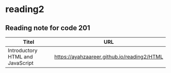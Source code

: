 # reading2
## Reading note for code 201


| Titel                           |    URL                                                                                        |
|---------------------------------|-----------------------------------------------------------------------------------------------|
|Introductory HTML and JavaScript |     https://ayahzaareer.github.io/reading2/HTML                                               |
